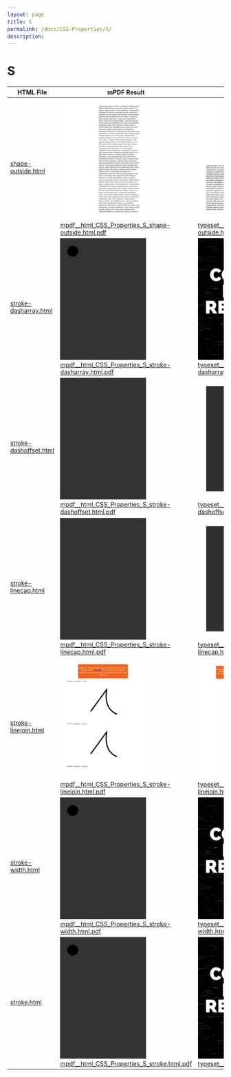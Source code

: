```yaml
---
layout: page
title: S
permalink: /docs/CSS-Properties/S/
description: 
---
```


# S
| HTML File | mPDF Result | typeset.sh Result | PDFreactor Result |
| ------------- | ------------- | ------------- | ------------- |
| [shape-outside.html](/html/CSS%20Properties/S/shape-outside.html) | ![](mpdf__html_CSS_Properties_S_shape-outside.html.png) [mpdf__html_CSS_Properties_S_shape-outside.html.pdf](mpdf__html_CSS_Properties_S_shape-outside.html.pdf) | ![](typeset__html_CSS_Properties_S_shape-outside.html.png) [typeset__html_CSS_Properties_S_shape-outside.html.pdf](typeset__html_CSS_Properties_S_shape-outside.html.pdf) | ![](pdfreactor__html_CSS_Properties_S_shape-outside.html.png) [pdfreactor__html_CSS_Properties_S_shape-outside.html.pdf](pdfreactor__html_CSS_Properties_S_shape-outside.html.pdf) |
| [stroke-dasharray.html](/html/CSS%20Properties/S/stroke-dasharray.html) | ![](mpdf__html_CSS_Properties_S_stroke-dasharray.html.png) [mpdf__html_CSS_Properties_S_stroke-dasharray.html.pdf](mpdf__html_CSS_Properties_S_stroke-dasharray.html.pdf) | ![](typeset__html_CSS_Properties_S_stroke-dasharray.html.png) [typeset__html_CSS_Properties_S_stroke-dasharray.html.pdf](typeset__html_CSS_Properties_S_stroke-dasharray.html.pdf) | ![](pdfreactor__html_CSS_Properties_S_stroke-dasharray.html.png) [pdfreactor__html_CSS_Properties_S_stroke-dasharray.html.pdf](pdfreactor__html_CSS_Properties_S_stroke-dasharray.html.pdf) |
| [stroke-dashoffset.html](/html/CSS%20Properties/S/stroke-dashoffset.html) | ![](mpdf__html_CSS_Properties_S_stroke-dashoffset.html.png) [mpdf__html_CSS_Properties_S_stroke-dashoffset.html.pdf](mpdf__html_CSS_Properties_S_stroke-dashoffset.html.pdf) | ![](typeset__html_CSS_Properties_S_stroke-dashoffset.html.png) [typeset__html_CSS_Properties_S_stroke-dashoffset.html.pdf](typeset__html_CSS_Properties_S_stroke-dashoffset.html.pdf) | ![](pdfreactor__html_CSS_Properties_S_stroke-dashoffset.html.png) [pdfreactor__html_CSS_Properties_S_stroke-dashoffset.html.pdf](pdfreactor__html_CSS_Properties_S_stroke-dashoffset.html.pdf) |
| [stroke-linecap.html](/html/CSS%20Properties/S/stroke-linecap.html) | ![](mpdf__html_CSS_Properties_S_stroke-linecap.html.png) [mpdf__html_CSS_Properties_S_stroke-linecap.html.pdf](mpdf__html_CSS_Properties_S_stroke-linecap.html.pdf) | ![](typeset__html_CSS_Properties_S_stroke-linecap.html.png) [typeset__html_CSS_Properties_S_stroke-linecap.html.pdf](typeset__html_CSS_Properties_S_stroke-linecap.html.pdf) | ![](pdfreactor__html_CSS_Properties_S_stroke-linecap.html.png) [pdfreactor__html_CSS_Properties_S_stroke-linecap.html.pdf](pdfreactor__html_CSS_Properties_S_stroke-linecap.html.pdf) |
| [stroke-linejoin.html](/html/CSS%20Properties/S/stroke-linejoin.html) | ![](mpdf__html_CSS_Properties_S_stroke-linejoin.html.png) [mpdf__html_CSS_Properties_S_stroke-linejoin.html.pdf](mpdf__html_CSS_Properties_S_stroke-linejoin.html.pdf) | ![](typeset__html_CSS_Properties_S_stroke-linejoin.html.png) [typeset__html_CSS_Properties_S_stroke-linejoin.html.pdf](typeset__html_CSS_Properties_S_stroke-linejoin.html.pdf) | ![](pdfreactor__html_CSS_Properties_S_stroke-linejoin.html.png) [pdfreactor__html_CSS_Properties_S_stroke-linejoin.html.pdf](pdfreactor__html_CSS_Properties_S_stroke-linejoin.html.pdf) |
| [stroke-width.html](/html/CSS%20Properties/S/stroke-width.html) | ![](mpdf__html_CSS_Properties_S_stroke-width.html.png) [mpdf__html_CSS_Properties_S_stroke-width.html.pdf](mpdf__html_CSS_Properties_S_stroke-width.html.pdf) | ![](typeset__html_CSS_Properties_S_stroke-width.html.png) [typeset__html_CSS_Properties_S_stroke-width.html.pdf](typeset__html_CSS_Properties_S_stroke-width.html.pdf) | ![](pdfreactor__html_CSS_Properties_S_stroke-width.html.png) [pdfreactor__html_CSS_Properties_S_stroke-width.html.pdf](pdfreactor__html_CSS_Properties_S_stroke-width.html.pdf) |
| [stroke.html](/html/CSS%20Properties/S/stroke.html) | ![](mpdf__html_CSS_Properties_S_stroke.html.png) [mpdf__html_CSS_Properties_S_stroke.html.pdf](mpdf__html_CSS_Properties_S_stroke.html.pdf) | ![](typeset__html_CSS_Properties_S_stroke.html.png) [typeset__html_CSS_Properties_S_stroke.html.pdf](typeset__html_CSS_Properties_S_stroke.html.pdf) | ![](pdfreactor__html_CSS_Properties_S_stroke.html.png) [pdfreactor__html_CSS_Properties_S_stroke.html.pdf](pdfreactor__html_CSS_Properties_S_stroke.html.pdf) |
